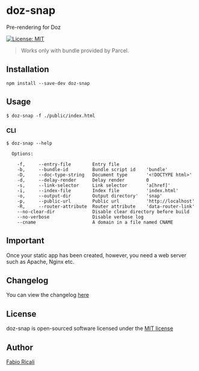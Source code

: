 # doz-snap
Pre-rendering for Doz

<a href="https://opensource.org/licenses/MIT" target="_blank"><img src="https://img.shields.io/badge/License-MIT-yellow.svg" title="License: MIT"/></a>

> Works only with bundle provided by Parcel.

## Installation

```
npm install --save-dev doz-snap
```

## Usage

```
$ doz-snap -f ./public/index.html
```

### CLI
```
$ doz-snap --help

  Options:

    -f,     --entry-file        Entry file
    -b,     --bundle-id         Bundle script id    'bundle'
    -D,     --doc-type-string   Document type       '<!DOCTYPE html>'
    -d,     --delay-render      Delay render        0
    -s,     --link-selector     Link selector       'a[href]'
    -i,     --index-file        Index file          'index.html'
    -o,     --output-dir        Output directory'   'snap'
    -p,     --public-url        Public url          'http://localhost'
    -R,     --router-attribute  Router attribute    'data-router-link'
    --no-clear-dir              Disable clear directory before build
    --no-verbose                Disable verbose log
    --cname                     A domain in a file named CNAME
```

## Important
Once your static app has been created, however, you need a web server such as Apache, Nginx etc.

## Changelog
You can view the changelog <a target="_blank" href="https://github.com/dozjs/doz-snap/blob/master/CHANGELOG.md">here</a>

## License
doz-snap is open-sourced software licensed under the <a target="_blank" href="http://opensource.org/licenses/MIT">MIT license</a>

## Author
<a target="_blank" href="http://rica.li">Fabio Ricali</a>